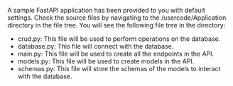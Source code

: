 A sample FastAPI application has been provided to you with default settings. Check the source files by navigating to the /usercode/Application directory in the file tree. You will see the following file tree in the directory:

- crud.py: This file will be used to perform operations on the database.
- database.py: This file will connect with the database.
- main.py: This file will be used to create all the endpoints in the API.
- models.py: This file will be used to create models in the API.
- schemas.py: This file will store the schemas of the models to interact with the database.